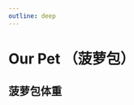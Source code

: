 ```yaml
---
outline: deep
---
```


# Our Pet （菠萝包）

## 菠萝包体重

<WeightChart 
  :weightData="{
    '2025-07-05': {weight: 892, note: '第一次称重'},
    '2025-07-12': {weight: 1065, note: '菠萝包第一次去看病（拉尿会叫，经常舔舐屁股，疑似不舒服），做了B超和采血（检查出膀胱有结晶，以及疑似增生）'},
    '2025-07-19': {weight: 1134, note: ''},
    '2025-07-26': {weight: 1355, note: ''},
    '2025-08-01': {weight: 1235, note: '菠萝包呕吐后第二次去看病打针，体重还是在下降'},
    '2025-08-03': {weight: 1355, note: ''},
    '2025-08-09': {weight: 1566, note: '第一针猫三联'},
    '2025-08-16': {weight: 1715, note: '第二针猫三联'}
  }"
  title="菠萝包体重变化"
  unit="g"
  lineColor="#FF6B9D"
  :showArea="true"
  height="350px"
/>
